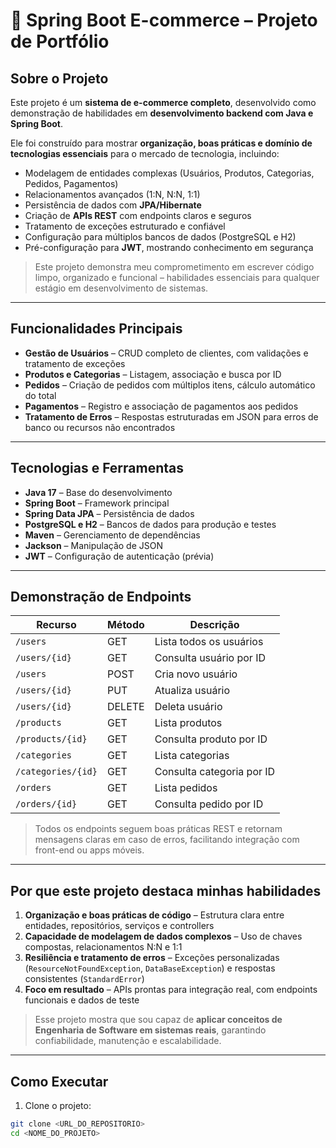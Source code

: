 # 🌟 Spring Boot E-commerce – Projeto de Portfólio

## Sobre o Projeto
Este projeto é um **sistema de e-commerce completo**, desenvolvido como demonstração de habilidades em **desenvolvimento backend com Java e Spring Boot**.  

Ele foi construído para mostrar **organização, boas práticas e domínio de tecnologias essenciais** para o mercado de tecnologia, incluindo:

- Modelagem de entidades complexas (Usuários, Produtos, Categorias, Pedidos, Pagamentos)  
- Relacionamentos avançados (1:N, N:N, 1:1)  
- Persistência de dados com **JPA/Hibernate**  
- Criação de **APIs REST** com endpoints claros e seguros  
- Tratamento de exceções estruturado e confiável  
- Configuração para múltiplos bancos de dados (PostgreSQL e H2)  
- Pré-configuração para **JWT**, mostrando conhecimento em segurança  

> Este projeto demonstra meu comprometimento em escrever código limpo, organizado e funcional – habilidades essenciais para qualquer estágio em desenvolvimento de sistemas.

---

## Funcionalidades Principais

- **Gestão de Usuários** – CRUD completo de clientes, com validações e tratamento de exceções  
- **Produtos e Categorias** – Listagem, associação e busca por ID  
- **Pedidos** – Criação de pedidos com múltiplos itens, cálculo automático do total  
- **Pagamentos** – Registro e associação de pagamentos aos pedidos  
- **Tratamento de Erros** – Respostas estruturadas em JSON para erros de banco ou recursos não encontrados  

---

## Tecnologias e Ferramentas

- **Java 17** – Base do desenvolvimento  
- **Spring Boot** – Framework principal  
- **Spring Data JPA** – Persistência de dados  
- **PostgreSQL e H2** – Bancos de dados para produção e testes  
- **Maven** – Gerenciamento de dependências  
- **Jackson** – Manipulação de JSON  
- **JWT** – Configuração de autenticação (prévia)  

---

## Demonstração de Endpoints

| Recurso | Método | Descrição |
|---------|--------|-----------|
| `/users` | GET | Lista todos os usuários |
| `/users/{id}` | GET | Consulta usuário por ID |
| `/users` | POST | Cria novo usuário |
| `/users/{id}` | PUT | Atualiza usuário |
| `/users/{id}` | DELETE | Deleta usuário |
| `/products` | GET | Lista produtos |
| `/products/{id}` | GET | Consulta produto por ID |
| `/categories` | GET | Lista categorias |
| `/categories/{id}` | GET | Consulta categoria por ID |
| `/orders` | GET | Lista pedidos |
| `/orders/{id}` | GET | Consulta pedido por ID |

> Todos os endpoints seguem boas práticas REST e retornam mensagens claras em caso de erros, facilitando integração com front-end ou apps móveis.

---

## Por que este projeto destaca minhas habilidades

1. **Organização e boas práticas de código** – Estrutura clara entre entidades, repositórios, serviços e controllers  
2. **Capacidade de modelagem de dados complexos** – Uso de chaves compostas, relacionamentos N:N e 1:1  
3. **Resiliência e tratamento de erros** – Exceções personalizadas (`ResourceNotFoundException`, `DataBaseException`) e respostas consistentes (`StandardError`)  
4. **Foco em resultado** – APIs prontas para integração real, com endpoints funcionais e dados de teste  

> Esse projeto mostra que sou capaz de **aplicar conceitos de Engenharia de Software em sistemas reais**, garantindo confiabilidade, manutenção e escalabilidade.

---

## Como Executar

1. Clone o projeto:
```bash
git clone <URL_DO_REPOSITORIO>
cd <NOME_DO_PROJETO>
